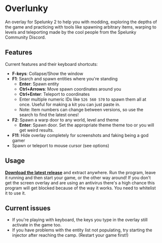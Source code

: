 # Overlunky

An overlay for Spelunky 2 to help you with modding, exploring the depths of the game and practicing with tools like spawning arbitrary items, warping to levels and teleporting made by the cool people from the Spelunky Community Discord.

## Features
Current features and their keyboard shortcuts:
  - **F-keys**: Collapse/Show the window
  - **F1**: Search and spawn entities where you're standing
      + **Enter**: Spawn entity
      + **Ctrl+Arrows**: Move spawn coordinates around you
      + **Ctrl+Enter**: Teleport to coordinates
      + Enter multiple numeric IDs like `526 560 570` to spawn them all at once. Useful for making a kit you can just paste in.
      + Note: Item numbers can change between versions, so use the search to find the latest ones!
  - **F2**: Spawn a warp door to any world, level and theme
      + **Enter**: Spawn door. Set the appropriate theme theme too or you will get weird results.
  - **F11**: Hide overlay completely for screenshots and faking being a god gamer
  - Spawn or teleport to mouse cursor (see options)

## Usage 
**[Download the latest release](https://github.com/spelunky-fyi/overlunky/releases/latest)** and extract anywhere. Run the program, leave it running and then start your game, or the other way around! If you don't get the screen overlay and are using an antivirus there's a high chance this program will get blocked because of the way it works. You need to whitelist it to use it.

## Current issues
  - If you're playing with keyboard, the keys you type in the overlay still activate in the game too.
  - If you have problems with the entity list not populating, try starting the injector after reaching the camp. (Restart your game first!)

